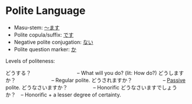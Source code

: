 # Polite Language

- Masu-stem: [～ます](・ます)
- Polite copula/suffix: [です](です)
- Negative polite conjugation: [ない](ない)
- Polite question marker: [か](か)

Levels of politeness:

どうする？　　　　　　　　　– What will you do? (lit: How do?)
どうしますか？　　　　　　　– Regular polite.
どうされますか？　　　　　　– [Passive](verb-passive) polite.
どうなさいますか？　　　　　– Honorific
どうなさいますでしょうか？　– Honorific + a lesser degree of certainty.